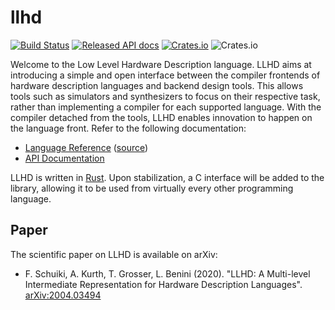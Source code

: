 # llhd

[![Build Status](https://travis-ci.org/fabianschuiki/llhd.svg?branch=master)](https://travis-ci.org/fabianschuiki/llhd)
[![Released API docs](https://docs.rs/llhd/badge.svg)](https://docs.rs/llhd)
[![Crates.io](https://img.shields.io/crates/v/llhd.svg)](https://crates.io/crates/llhd)
![Crates.io](https://img.shields.io/crates/l/llhd)

Welcome to the Low Level Hardware Description language. LLHD aims at introducing a simple and open interface between the compiler frontends of hardware description languages and backend design tools. This allows tools such as simulators and synthesizers to focus on their respective task, rather than implementing a compiler for each supported language. With the compiler detached from the tools, LLHD enables innovation to happen on the language front. Refer to the following documentation:

- [Language Reference](http://llhd.io/spec.html) ([source](https://github.com/fabianschuiki/llhd/blob/master/doc/LANGUAGE.md))
- [API Documentation](https://docs.rs/llhd/)

LLHD is written in [Rust](https://www.rust-lang.org/). Upon stabilization, a C interface will be added to the library, allowing it to be used from virtually every other programming language.

## Paper

The scientific paper on LLHD is available on arXiv:

- F. Schuiki, A. Kurth, T. Grosser, L. Benini (2020). "LLHD: A Multi-level Intermediate Representation for Hardware Description Languages". [   arXiv:2004.03494](https://arxiv.org/abs/2004.03494)
